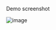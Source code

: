 Demo screenshot

![image](https://github.com/user-attachments/assets/41e0f67e-7e3f-4cec-b58c-ec98101670d3)

